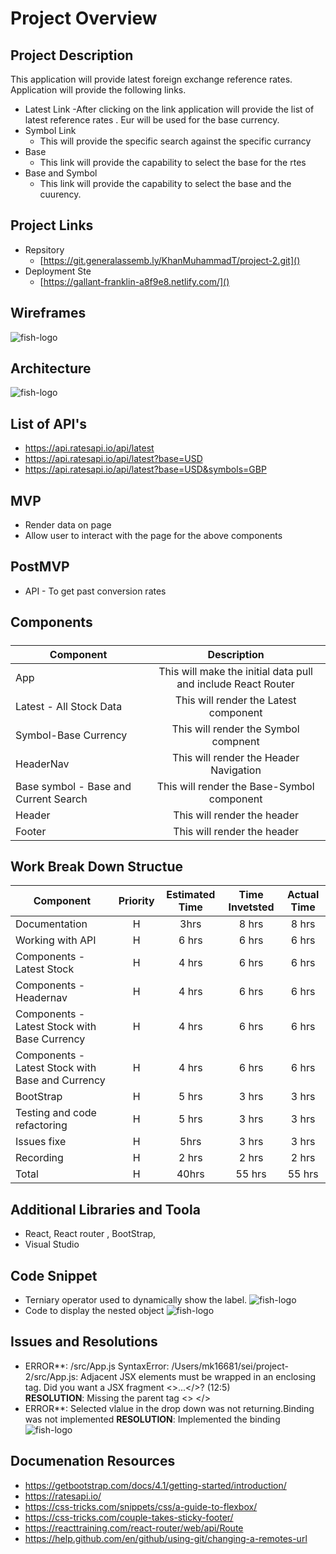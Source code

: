 # Project Overview


## Project Description

This application will provide latest foreign exchange reference rates. Application will provide the following links.
- Latest Link
	-After clicking on the link application will provide the list of latest reference rates . Eur will be used for the base currency.
- Symbol Link 
   - This will provide the specific search against the specific currancy 
- Base 
   - This link will provide the capability to select the base for the rtes
- Base and Symbol
   - This link will provide the capability to select the base and the cuurency. 
## Project Links
  - Repsitory
    - [https://git.generalassemb.ly/KhanMuhammadT/project-2.git]()
  - Deployment Ste
    - [https://gallant-franklin-a8f9e8.netlify.com/]()
## Wireframes
![fish-logo](./wireframes.jpg)
## Architecture
![fish-logo](./Arch.jpg)
## List of API's
  - https://api.ratesapi.io/api/latest
  - https://api.ratesapi.io/api/latest?base=USD
  - https://api.ratesapi.io/api/latest?base=USD&symbols=GBP
##  MVP
  - Render data on page 
  - Allow user to interact with the page for the above components
## PostMVP 
  - API - To get past conversion rates
## Components
#####  
| Component | Description | 
| --- | :---: |  
| App | This will make the initial data pull and include React Router| 
| Latest - All Stock Data | This will render the Latest  component |
| Symbol-Base Currency | This will render the Symbol compnent |
| HeaderNav | This will render the Header Navigation|
| Base symbol - Base and Current Search| This will render the Base-Symbol component|
| Header | This will render the header  | 
| Footer | This will render the header | 

##  Work Break Down Structue
| Component | Priority | Estimated Time | Time Invetsted | Actual Time |
| --- | :---: |  :---: | :---: | :---: |
| Documentation  | H | 3hrs| 8 hrs | 8 hrs  |
| Working with API | H | 6 hrs| 6 hrs |  6 hrs |
| Components - Latest Stock | H | 4 hrs| 6 hrs |  6 hrs |
| Components - Headernav | H | 4 hrs| 6 hrs |  6 hrs |
| Components - Latest Stock with Base Currency | H | 4 hrs| 6 hrs |  6 hrs |
| Components - Latest Stock with Base and Currency | H | 4 hrs| 6 hrs |  6 hrs |
| BootStrap| H | 5 hrs| 3 hrs| 3 hrs |
| Testing and code refactoring  | H| 5 hrs  | 3 hrs |3 hrs |
| Issues fixe   | H | 5hrs| 3 hrs | 3 hrs | 
| Recording    | H | 2 hrs| 2 hrs | 2 hrs | 
| Total | H | 40hrs| 55 hrs | 55 hrs  |

## Additional Libraries and Toola
  - React, React router , BootStrap,  
  - Visual Studio
## Code Snippet
   - Terniary operator used to dynamically show the label.
![fish-logo](./code.jpg)
   - Code to display the nested object
 ![fish-logo](./code2.png)
##  Issues and Resolutions
   - ERROR**: /src/App.js
SyntaxError: /Users/mk16681/sei/project-2/src/App.js: Adjacent JSX elements must be wrapped in an enclosing tag. Did you want a JSX fragment <>...</>? (12:5)                              
**RESOLUTION**: Missing the parent tag <> </>
  - ERROR**: Selected vlalue in the drop down was not returning.Binding was not implemented
 **RESOLUTION**: Implemented the binding
 ![fish-logo](./Bind.jpg)

##  Documenation Resources
  - https://getbootstrap.com/docs/4.1/getting-started/introduction/
  - https://ratesapi.io/
  - https://css-tricks.com/snippets/css/a-guide-to-flexbox/
  - https://css-tricks.com/couple-takes-sticky-footer/
  - https://reacttraining.com/react-router/web/api/Route
  - https://help.github.com/en/github/using-git/changing-a-remotes-url

